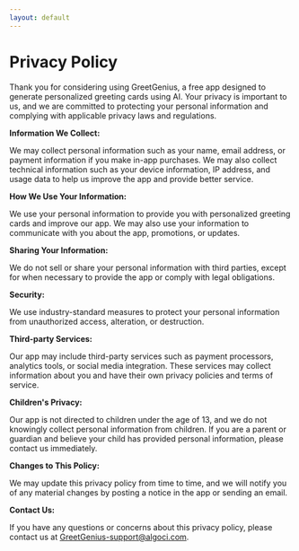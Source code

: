 ```yaml
---
layout: default
---
```

# Privacy Policy

Thank you for considering using GreetGenius, a free app designed to generate personalized greeting cards using AI. Your privacy is important to us, and we are committed to protecting your personal information and complying with applicable privacy laws and regulations.

**Information We Collect:**

We may collect personal information such as your name, email address, or payment information if you make in-app purchases. We may also collect technical information such as your device information, IP address, and usage data to help us improve the app and provide better service.

**How We Use Your Information:**

We use your personal information to provide you with personalized greeting cards and improve our app. We may also use your information to communicate with you about the app, promotions, or updates.

**Sharing Your Information:**

We do not sell or share your personal information with third parties, except for when necessary to provide the app or comply with legal obligations.

**Security:**

We use industry-standard measures to protect your personal information from unauthorized access, alteration, or destruction.

**Third-party Services:**

Our app may include third-party services such as payment processors, analytics tools, or social media integration. These services may collect information about you and have their own privacy policies and terms of service.


**Children's Privacy:**

Our app is not directed to children under the age of 13, and we do not knowingly collect personal information from children. If you are a parent or guardian and believe your child has provided personal information, please contact us immediately.

**Changes to This Policy:**

We may update this privacy policy from time to time, and we will notify you of any material changes by posting a notice in the app or sending an email.

**Contact Us:**

If you have any questions or concerns about this privacy policy, please contact us at [GreetGenius-support@algoci.com](mailto:GreetGenius-support@algoci.com).